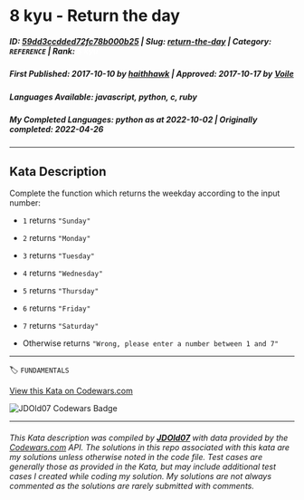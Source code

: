 # 8 kyu - Return the day 

##### **ID**: [59dd3ccdded72fc78b000b25](https://www.codewars.com/kata/59dd3ccdded72fc78b000b25) | **Slug**: [return-the-day](https://www.codewars.com/kata/59dd3ccdded72fc78b000b25) | **Category**: `REFERENCE` | **Rank**: <span style="color:white">8 kyu</span>

##### **First Published**: 2017-10-10 ***by*** [haithhawk](https://www.codewars.com/users/haithhawk) | **Approved**: 2017-10-17 ***by*** [Voile](https://www.codewars.com/users/Voile)

##### **Languages Available**: javascript, python, c, ruby

##### **My Completed Languages**: python ***as at*** 2022-10-02 | **Originally completed**: 2022-04-26

---

## Kata Description


Complete the function which returns the weekday according to the input number:



* `1` returns `"Sunday"`

* `2` returns `"Monday"`

* `3` returns `"Tuesday"`

* `4` returns `"Wednesday"`

* `5` returns `"Thursday"`

* `6` returns `"Friday"`

* `7` returns `"Saturday"`

* Otherwise returns `"Wrong, please enter a number between 1 and 7"`



---


🏷 `FUNDAMENTALS`


[View this Kata on Codewars.com](https://www.codewars.com/kata/59dd3ccdded72fc78b000b25)

![](https://www.codewars.com/users/jdold07/badges/large "JDOld07 Codewars Badge")

---

###### *This Kata description was compiled by [**JDOld07**](https://tpstech.dev) with data provided by the [Codewars.com](https://www.codewars.com) API.  The solutions in this repo associated with this kata are my solutions unless otherwise noted in the code file.  Test cases are generally those as provided in the Kata, but may include additional test cases I created while coding my solution.  My solutions are not always commented as the solutions are rarely submitted with comments.*
